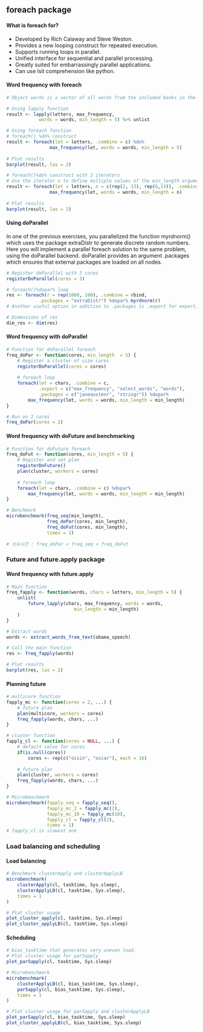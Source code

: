 ## foreach package
#### What is foreach for?
- Developed by Rich Calaway and Steve Weston.
- Provides a new looping construct for repeated execution.
- Supports running loops in parallel.
- Unified interface for sequential and parallel processing.
- Greatly suited for embarrassingly parallel applications.
- Can use lsit comprehension like python.

#### Word frequency with foreach
```r
# Object words is a vector of all words from the included books in the janeaustenr package 

# Using lapply function 
result <- lapply(letters, max_frequency,
            words = words, min_length = 5) %>% unlist

# Using foreach function
# foreach() %do% construct
result <- foreach(let = letters, .combine = c) %do% 
                max_frequency(let, words = words, min_length = 5)
                
# Plot results 
barplot(result, las = 2)

# foreach()%do% construct with 2 iterators
# Use the iterator n to define multiple values of the min_length argument. It is equal to 2 in the first 13 iterations and equal to 6 in the last 13 iterations. 
result <- foreach(let = letters, n = c(rep(2, 13), rep(6,13)), .combine = c) %do%
                max_frequency(let, words = words, min_length = n)
            
# Plot results
barplot(result, las = 2)

```


#### Using doParallel
In one of the previous exercises, you parallelized the function myrdnorm() which uses the package extraDistr to generate discrete random numbers. Here you will implement a parallel foreach solution to the same problem, using the doParallel backend. doParallel provides an argument .packages which ensures that external packages are loaded on all nodes.

```r
# Register doParallel with 3 cores
registerDoParallel(cores = 3)

# foreach()%dopar% loop
res <- foreach(r = rep(1000, 100), .combine = rbind, 
            .packages = "extraDistr") %dopar% myrdnorm(r)
# Another useful option in addition to .packages is .export for exporting objects from master to workers.

# Dimensions of res
dim_res <- dim(res)
```

#### Word frequency with doParallel
```r
# Function for doParallel foreach
freq_doPar <- function(cores, min_length  = 5) {
    # Register a cluster of size cores
    registerDoParallel(cores = cores)
    
    # foreach loop
    foreach(let = chars, .combine = c, 
            .export = c("max_frequency", "select_words", "words"),
            .packages = c("janeaustenr", "stringr")) %dopar%
        max_frequency(let, words = words, min_length = min_length)
}

# Run on 2 cores
freq_doPar(cores = 2)
```

#### Word frequency with doFuture and benchmarking
```r
# Function for doFuture foreach
freq_doFut <- function(cores, min_length = 5) {
    # Register and set plan
    registerDoFuture()
    plan(cluster, workers = cores)
    
    # foreach loop
    foreach(let = chars, .combine = c) %dopar% 
        max_frequency(let, words = words, min_length = min_length)
}

# Benchmark
microbenchmark(freq_seq(min_length), 
               freq_doPar(cores, min_length), 
               freq_doFut(cores, min_length),
               times = 1)
               
# 소요시간 : freq_doPar < freq_seq < freq_doFut               
```

### Future and future.apply package
#### Word frequency with future.apply
```r
# Main function
freq_fapply <- function(words, chars = letters, min_length = 5) {
    unlist(
        future_lapply(chars, max_frequency, words = words, 
                         min_length = min_length)
    )
}

# Extract words
words <- extract_words_from_text(obama_speech)

# Call the main function
res <- freq_fapply(words)

# Plot results
barplot(res, las = 2)
```

#### Planning future
```r
# multicore function
fapply_mc <- function(cores = 2, ...) {
    # future plan
    plan(multicore, workers = cores)
    freq_fapply(words, chars, ...)
}

# cluster function
fapply_cl <- function(cores = NULL, ...) {
    # default value for cores
    if(is.null(cores))
        cores <- rep(c("oisin", "oscar"), each = 16)
        
    # future plan
    plan(cluster, workers = cores)
    freq_fapply(words, chars, ...)
}
```

```r
# Microbenchmark
microbenchmark(fapply_seq = fapply_seq(),
               fapply_mc_2 = fapply_mc(2), 
               fapply_mc_10 = fapply_mc(10),
               fapply_cl = fapply_cl(2), 
               times = 1)
# fapply_cl is slowest one
```

### Load balancing and scheduling
#### Load balancing
```r
# Benchmark clusterApply and clusterApplyLB
microbenchmark(
    clusterApply(cl, tasktime, Sys.sleep),
    clusterApplyLB(cl, tasktime, Sys.sleep),
    times = 1
)

# Plot cluster usage
plot_cluster_apply(cl, tasktime, Sys.sleep)
plot_cluster_applyLB(cl, tasktime, Sys.sleep)
```
#### Scheduling
```r
# bias_tasktime that generates very uneven load.
# Plot cluster usage for parSapply
plot_parSapply(cl, tasktime, Sys.sleep)

# Microbenchmark
microbenchmark(
    clusterApplyLB(cl, bias_tasktime, Sys.sleep),
    parSapply(cl, bias_tasktime, Sys.sleep),
    times = 1
)

# Plot cluster usage for parSapply and clusterApplyLB
plot_parSapply(cl, bias_tasktime, Sys.sleep)
plot_cluster_applyLB(cl, bias_tasktime, Sys.sleep)
```
